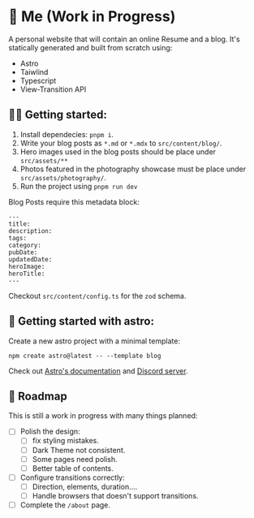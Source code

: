 # 👋 Me (Work in Progress)

A personal website that will contain an online Resume and a blog. It's statically generated and built from scratch using:

- Astro
- Taiwlind
- Typescript
- View-Transition API

## 👨‍🔧 Getting started:

1. Install dependecies: `pnpm i`.
2. Write your blog posts as `*.md` or `*.mdx` to `src/content/blog/`.
3. Hero images used in the blog posts should be place under `src/assets/**`
4. Photos featured in the photography showcase must be place under `src/assets/photography/`.
5. Run the project using `pnpm run dev`

Blog Posts require this metadata block:

```
---
title:
description:
tags:
category:
pubDate:
updatedDate:
heroImage:
heroTitle:
---
```

Checkout `src/content/config.ts` for the `zod` schema.

## 🚀 Getting started with astro:

Create a new astro project with a minimal template:

```
npm create astro@latest -- --template blog
```

Check out [Astro's documentation](https://docs.astro.build) and [Discord server](https://astro.build/chat).

## 🏁 Roadmap

This is still a work in progress with many things planned:

- [ ] Polish the design:
  - [ ] fix styling mistakes.
  - [ ] Dark Theme not consistent.
  - [ ] Some pages need polish.
  - [ ] Better table of contents.
- [ ] Configure transitions correctly:
  - [ ] Direction, elements, duration....
  - [ ] Handle browsers that doesn't support transitions.
- [ ] Complete the `/about` page.
